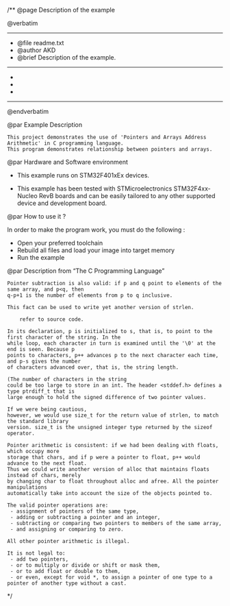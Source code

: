 /**
  @page Description of the example
  
  @verbatim
  ******************************************************************************
  * @file    readme.txt 
  * @author  AKD
  * @brief   Description of the example.
  ******************************************************************************
  *
  *
  *
  ******************************************************************************
  @endverbatim

@par Example Description

	This project demonstrates the use of 'Pointers and Arrays Address Arithmetic' in C programming language.
	This program demonstrates relationship between pointers and arrays.
	

@par Hardware and Software environment  

  - This example runs on STM32F401xEx devices.
    
  - This example has been tested with STMicroelectronics STM32F4xx-Nucleo RevB 
    boards and can be easily tailored to any other supported device 
    and development board.

@par How to use it ? 

In order to make the program work, you must do the following :
 - Open your preferred toolchain 
 - Rebuild all files and load your image into target memory
 - Run the example

@par Description from “The C Programming Language” 


	Pointer subtraction is also valid: if p and q point to elements of the same array, and p<q, then
	q-p+1 is the number of elements from p to q inclusive. 
	
	This fact can be used to write yet another version of strlen. 
	
		refer to source code.
		
	In its declaration, p is initialized to s, that is, to point to the first character of the string. In the
	while loop, each character in turn is examined until the '\0' at the end is seen. Because p
	points to characters, p++ advances p to the next character each time, and p-s gives the number
	of characters advanced over, that is, the string length. 
	
	(The number of characters in the string
	could be too large to store in an int. The header <stddef.h> defines a type ptrdiff_t that is
	large enough to hold the signed difference of two pointer values. 
	
	If we were being cautious,
	however, we would use size_t for the return value of strlen, to match the standard library
	version. size_t is the unsigned integer type returned by the sizeof operator.
	
	Pointer arithmetic is consistent: if we had been dealing with floats, which occupy more
	storage that chars, and if p were a pointer to float, p++ would advance to the next float.
	Thus we could write another version of alloc that maintains floats instead of chars, merely
	by changing char to float throughout alloc and afree. All the pointer manipulations
	automatically take into account the size of the objects pointed to.
	
	The valid pointer operations are: 
	 - assignment of pointers of the same type, 
	 - adding or subtracting a pointer and an integer, 
	 - subtracting or comparing two pointers to members of the same array,
	 - and assigning or comparing to zero. 
	 
	All other pointer arithmetic is illegal. 
	
	It is not legal to: 
	 - add two pointers, 
	 - or to multiply or divide or shift or mask them, 
	 - or to add float or double to them, 
	 - or even, except for void *, to assign a pointer of one type to a pointer of another type without a cast.
 */
